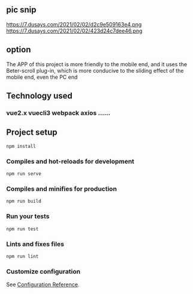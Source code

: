 ## pic snip
https://7.dusays.com/2021/02/02/d2c9e509163e4.png
https://7.dusays.com/2021/02/02/423d24c7dee46.png

## option
The APP of this project is more friendly to the mobile end, and it uses the Beter-scroll plug-in, which is more conducive to the sliding effect of the mobile end, even the PC end

## Technology used
### vue2.x vuecli3 webpack axios ......

## Project setup
```
npm install
```

### Compiles and hot-reloads for development
```
npm run serve
```

### Compiles and minifies for production
```
npm run build
```

### Run your tests
```
npm run test
```

### Lints and fixes files
```
npm run lint
```

### Customize configuration
See [Configuration Reference](https://cli.vuejs.org/config/).
